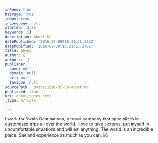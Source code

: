 ```yaml
---
inFeed: true
hasPage: true
inNav: true
inLanguage: null
starred: false
keywords: []
description: About Me
datePublished: '2016-02-08T18:31:21.173Z'
dateModified: '2016-02-08T18:31:12.270Z'
title: About
author: []
authors: []
publisher:
  name: null
  domain: null
  url: null
  favicon: null
sourcePath: _posts/2016-02-08-about.md
published: true
url: about/index.html
_type: Article

---
```

I work for Swain Destinations, a travel company that specializes in customized trips all over the world. I love to take pictures, put myself in uncomfortable situations and will eat anything. The world is an incredible place. See and experience as much as you can.
![](https://the-grid-user-content.s3-us-west-2.amazonaws.com/8186b73c-7b34-4e83-916c-d90be542be23.jpg)